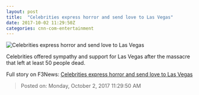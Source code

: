 ```yaml
---
layout: post
title:  "Celebrities express horror and send love to Las Vegas"
date: 2017-10-02 11:29:50Z
categories: cnn-com-entertainment
---
```


![Celebrities express horror and send love to Las Vegas](http://i2.cdn.cnn.com/cnnnext/dam/assets/170703132023-las-vegas-getty-super-tease.jpg)

Celebrities offered sympathy and support for Las Vegas after the massacre that left at least 50 people dead.


Full story on F3News: [Celebrities express horror and send love to Las Vegas](http://www.f3nws.com/n/VhxQAE)

> Posted on: Monday, October 2, 2017 11:29:50 AM
